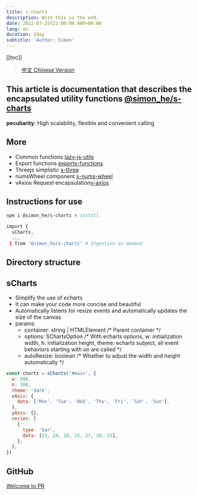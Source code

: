 ```yaml
---
title: s-charts
description: Wish this is the end.
date: 2022-07-25T22:00:00.000+00:00
lang: en
duration: 2day
subtitle: 'Author: Simon'
---
```


<script setup lang="ts">
const directoryList = {
  "sCharts":"Simplify the use of echarts",
}
</script>

[[toc]]

> [中文 Chinese Version](/posts/charts-zh)

## This article is documentation that describes the encapsulated utility functions [@simon_he/s-charts](https://www.npmjs.com/package/@simon_he/s-charts)

<div flex="~" ><strong>peculiarity</strong><span>: High scalability, flexible and convenient calling <span i-fluent:flash-28-filled bg-amber  /></span></div>

## More
- Common functions [lazy-js-utils](/posts/ToolsFunction)
- Export functions [exports-functions](/posts/exportsfunction)
- Threejs simplistic [s-three](/posts/threejs)
- numsWheel component [s-nums-wheel](/posts/numsWheel)
- vAxios Request encapsulation[v-axios](/posts/vAxios)

## Instructions for use
```bash
npm i @simon_he/s-charts # install

import {
  sCharts,
  ...
 } from '@simon_he/s-charts' # Ingestion on demand

```

## Directory structure
<Directory type="zh" :lists="directoryList"></Directory>

## sCharts
- Simplify the use of echarts
- It can make your code more concise and beautiful
- Automatically listens for resize events and automatically updates the size of the canvas
- params:
  - container: string | HTMLElement  /* Parent container */
  - options: SChartsOption  /* With echarts options, w: initialization width, h: initialization height, theme: echarts subject, all event behaviors starting with on are called */
  - autoResize: boolean  /* Whether to adjust the width and height automatically */
```javascript
const charts = sCharts('#main', {
  w: 500,
  h: 300,
  theme: 'dark',
  xAxis: {
    data: ['Mon', 'Tue', 'Wed', 'Thu', 'Fri', 'Sat', 'Sun'],
  },
  yAxis: {},
  series: [
    {
      type: 'bar',
      data: [23, 24, 18, 25, 27, 28, 25],
    },
  ],
})
```

## GitHub
[Welcome to PR](https://github.com/Simon-He95/sCharts)
